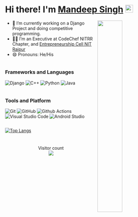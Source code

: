 # Hi there! I'm [Mandeep Singh](https://github.com/MandeepSingh04) <img src="https://github.com/himanshusharma89/himanshusharma89/blob/master/Hi.gif" width="25px">
<img align="right" src="https://github.com/Giphy/GiphyAPI/blob/master/api_giphy_header.gif" width="40%"/>

- 🔭 I’m currently working on a Django Project and doing competitive programming.
- ✍🏻 I’m an Executive at CodeChef NITRR Chapter, and [Entrepreneurship Cell NIT Raipur](https://ecell.nitrr.ac.in/)
- 😄 Pronouns: He/His
<!--
- 🌱 I’m currently learning ... 
- 👯 I’m looking to collaborate on ...
- 🤔 I’m looking for help with ...
- 💬 Ask me about ...
- 📫 How to reach me: ... -->

#
### Frameworks and Languages
![Django](https://img.shields.io/badge/Django-092E20?style=flat-square&logo=Django&logoColor=white)
![C++](https://img.shields.io/badge/C++-649ad2?style=flat-square&logo=c%2B%2B&logoColor=white)
![Python](https://img.shields.io/badge/Python-3776AB?style=flat-square&logo=Python&logoColor=white)
![Java](https://img.shields.io/badge/Java-ea2d2f?style=flat-square&logo=java&logoColor=ffffff) 
#
### Tools and Platform
![Git](https://img.shields.io/badge/Git-F05032?style=flat-square&logo=Git&logoColor=white)
![GitHub](https://img.shields.io/badge/GitHub-181717?style=flat-square&logo=github)
![Github Actions](https://img.shields.io/badge/Github_Actions-2088FF?style=flat-square&logo=Github-Actions&logoColor=ffffff)
![Visual Studio Code](https://img.shields.io/badge/Visual_Studio_Code-007ACC?style=flat-square&logo=Visual-Studio-Code&logoColor=white)
![Android Studio](https://img.shields.io/badge/Android_Studio-3DDC84?style=flat-square&logo=Android-Studio&logoColor=ffffff)

##
<!-- [![GitHub stats](https://github-readme-stats.vercel.app/api?username=MandeepSingh04&count_private=true&include_all_commits=true&theme=gruvbox&show_icons=true)](https://github.com/MandeepSingh04/github-readme-stats)<br> -->
[![Top Langs](https://github-readme-stats.vercel.app/api/top-langs/?username=MandeepSingh04&layout=compact)](https://github.com/MandeepSingh04/github-readme-stats)

#
<p align="center"> 
  Visitor count<br>
  <img src="https://profile-counter.glitch.me/MandeepSingh04/count.svg" />
</p>
